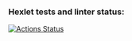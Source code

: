 ### Hexlet tests and linter status:
[![Actions Status](https://github.com/SkripnikovOV/frontend-project-44/workflows/hexlet-check/badge.svg)](https://github.com/SkripnikovOV/frontend-project-44/actions)